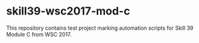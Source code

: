 # skill39-wsc2017-mod-c
This repository contains test project marking automation scripts for Skill 39 Module C from WSC 2017.

